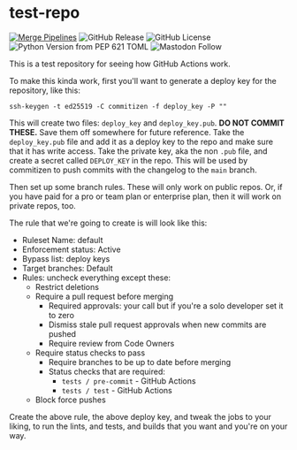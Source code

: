 # test-repo

[![Merge Pipelines](https://github.com/paullockaby/test-repo/actions/workflows/merge.yaml/badge.svg)](https://github.com/paullockaby/test-repo/actions/workflows/merge.yaml)
![GitHub Release](https://img.shields.io/github/v/release/paullockaby/test-repo)
![GitHub License](https://img.shields.io/github/license/paullockaby/test-repo)
![Python Version from PEP 621 TOML](https://img.shields.io/python/required-version-toml?tomlFilePath=https%3A%2F%2Fraw.githubusercontent.com%2Fpaullockaby%2Ftest-repo%2Fmain%2Fpyproject.toml)
![Mastodon Follow](https://img.shields.io/mastodon/follow/106882571030731815?domain=https%3A%2F%2Funcontrollablegas.com)

This is a test repository for seeing how GitHub Actions work.

To make this kinda work, first you'll want to generate a deploy key for the repository, like this:

```
ssh-keygen -t ed25519 -C commitizen -f deploy_key -P ""
```

This will create two files: `deploy_key` and `deploy_key.pub`. **DO NOT COMMIT THESE.** Save them off somewhere for future reference. Take the `deploy_key.pub` file and add it as a deploy key to the repo and make sure that it has write access. Take the private key, aka the non `.pub` file, and create a secret called `DEPLOY_KEY` in the repo. This will be used by commitizen to push commits with the changelog to the `main` branch.

Then set up some branch rules. These will only work on public repos. Or, if you have paid for a pro or team plan or enterprise plan, then it will work on private repos, too.

The rule that we're going to create is will look like this:

* Ruleset Name: default
* Enforcement status: Active
* Bypass list: deploy keys
* Target branches: Default
* Rules: uncheck everything except these:
  * Restrict deletions
  * Require a pull request before merging
    * Required approvals: your call but if you're a solo developer set it to zero
    * Dismiss stale pull request approvals when new commits are pushed
    * Require review from Code Owners
  * Require status checks to pass
    * Require branches to be up to date before merging
    * Status checks that are required:
      * `tests / pre-commit` - GitHub Actions
      * `tests / test` - GitHub Actions
  * Block force pushes

Create the above rule, the above deploy key, and tweak the jobs to your liking, to run the lints, and tests, and builds that you want and you're on your way.
